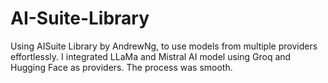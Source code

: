 # AI-Suite-Library
Using AISuite Library by AndrewNg, to use models from multiple providers effortlessly.
I integrated LLaMa and Mistral AI model using Groq and Hugging Face as providers. The process was smooth.
